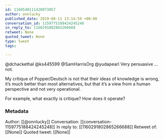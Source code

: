```yaml
---
id: 1160540111420973057
author: onnlucky
published_date: 2019-08-11 13:14:59 +00:00
conversation_id: 1159775188424245248
in_reply_to: 1160291802865266688
retweet: None
quoted_tweet: None
type: tweet
tags:

---
```


@dchackethal @ks445599 @SamHarrisOrg @yudapearl Very persuasive … not.

My critique of Popper/Deutsch is not that their ideas of knowledge is wrong, it’s much better than most alternatives, but that it’s a view from a human perspective and not very operational.

For example, what exactly is critique? How does it operate?

### Metadata

Author: [[@onnlucky]]
Conversation: [[conversation-1159775188424245248]]
In reply to: [[1160291802865266688]]
Retweet of: [[None]]
Quoted tweet: [[None]]
